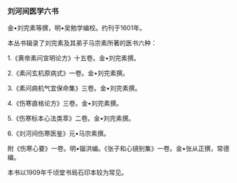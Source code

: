 ### 刘河间医学六书

金•刘完素等撰，明•吴勉学编校。约刊于1601年。

本丛书辑录了刘完素及其弟子马宗素所著的医书六种：

1.《黄帝素问宣明论方》十五卷。金•刘完素撰。

2.《素问玄机原病式》一卷。金•刘完素撰。

3.《素问病机气宜保命集》三卷。金•刘完素撰。

4.《伤寒直格论方》三卷。金•刘完素撰。

5.《伤寒标本心法类萃》二卷。金•刘完素撰。

6.《刘河间伤寒医鉴》元•马宗素撰。

附《伤寒心要》一卷。明•镏洪编。《张子和心镜别集》一卷。金•张从正撰，常德编。

本书以1909年千顷堂书局石印本较为常见。
